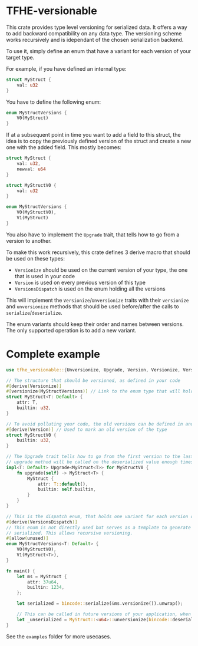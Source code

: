 # TFHE-versionable
This crate provides type level versioning for serialized data. It offers a way to add backward
compatibility on any data type. The versioning scheme works recursively and is idependant of the
chosen serialization backend.

To use it, simply define an enum that have a variant for each version of your target type.

For example, if you have defined an internal type:
```rust
struct MyStruct {
	val: u32
}
```

You have to define the following enum:
```rust
enum MyStructVersions {
	V0(MyStruct)
}
```

If at a subsequent point in time you want to add a field to this struct, the idea is to copy the previously defined version of the struct and create a new one with the added field. This mostly becomes:
```rust
struct MyStruct {
	val: u32,
	newval: u64
}

struct MyStructV0 {
	val: u32
}

enum MyStructVersions {
	V0(MyStructV0),
	V1(MyStruct)
}
```

You also have to implement the `Upgrade` trait, that tells how to go from a version to another.

To make this work recursively, this crate defines 3 derive macro that should be used on these types:
- `Versionize` should be used on the current version of your type, the one that is used in your code
- `Version` is used on every previous version of this type
- `VersionsDispatch` is used on the enum holding all the versions

This will implement the `Versionize`/`Unversionize` traits with their `versionize` and `unversionize` methods that should be used before/after the calls to `serialize`/`deserialize`.

The enum variants should keep their order and names between versions. The only supported operation is to add a new variant.

# Complete example
```rust
use tfhe_versionable::{Unversionize, Upgrade, Version, Versionize, VersionsDispatch};

// The structure that should be versioned, as defined in your code
#[derive(Versionize)]
#[versionize(MyStructVersions)] // Link to the enum type that will holds all the versions of this type
struct MyStruct<T: Default> {
    attr: T,
    builtin: u32,
}

// To avoid polluting your code, the old versions can be defined in another module/file, along with the dispatch enum
#[derive(Version)] // Used to mark an old version of the type
struct MyStructV0 {
    builtin: u32,
}

// The Upgrade trait tells how to go from the first version to the last. During unversioning, the
// upgrade method will be called on the deserialized value enough times to go to the last variant.
impl<T: Default> Upgrade<MyStruct<T>> for MyStructV0 {
    fn upgrade(self) -> MyStruct<T> {
        MyStruct {
            attr: T::default(),
            builtin: self.builtin,
        }
    }
}

// This is the dispatch enum, that holds one variant for each version of your type.
#[derive(VersionsDispatch)]
// This enum is not directly used but serves as a template to generate new enums that will be
// serialized. This allows recursive versioning.
#[allow(unused)]
enum MyStructVersions<T: Default> {
    V0(MyStructV0),
    V1(MyStruct<T>),
}

fn main() {
    let ms = MyStruct {
        attr: 37u64,
        builtin: 1234,
    };

    let serialized = bincode::serialize(&ms.versionize()).unwrap();

    // This can be called in future versions of your application, when more variants have been added
    let _unserialized = MyStruct::<u64>::unversionize(bincode::deserialize(&serialized).unwrap());
}
```

See the `examples` folder for more usecases.
